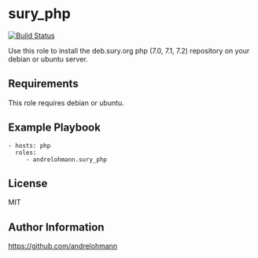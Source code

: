sury_php
=============

[![Build Status](https://travis-ci.org/andrelohmann/ansible-role-sury_php.svg?branch=master)](https://travis-ci.org/andrelohmann/ansible-role-sury_php)

Use this role to install the deb.sury.org php (7.0, 7.1, 7.2) repository on your debian or ubuntu server.

Requirements
------------

This role requires debian or ubuntu.

Example Playbook
----------------

    - hosts: php
      roles:
         - andrelohmann.sury_php

License
-------

MIT

Author Information
------------------

https://github.com/andrelohmann
